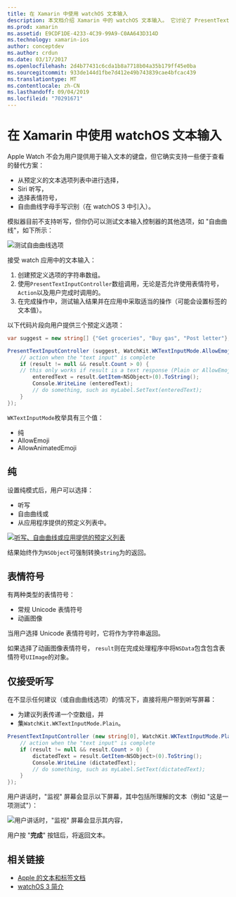 ```yaml
---
title: 在 Xamarin 中使用 watchOS 文本输入
description: 本文档介绍 Xamarin 中的 watchOS 文本输入。 它讨论了 PresentTextInputController 方法、scribbling、纯文本、表情符号和听写。
ms.prod: xamarin
ms.assetid: E9CDF1DE-4233-4C39-99A9-C0AA643D314D
ms.technology: xamarin-ios
author: conceptdev
ms.author: crdun
ms.date: 03/17/2017
ms.openlocfilehash: 2d4b77431c6cda1b8a7718b04a35b179ff45e0ba
ms.sourcegitcommit: 933de144d1fbe7d412e49b743839cae4bfcac439
ms.translationtype: MT
ms.contentlocale: zh-CN
ms.lasthandoff: 09/04/2019
ms.locfileid: "70291671"
---
```

# <a name="working-with-watchos-text-input-in-xamarin"></a>在 Xamarin 中使用 watchOS 文本输入

Apple Watch 不会为用户提供用于输入文本的键盘，但它确实支持一些便于查看的替代方案：

- 从预定义的文本选项列表中进行选择，
- Siri 听写，
- 选择表情符号，
- 自由曲线字母手写识别（在 watchOS 3 中引入）。

模拟器目前不支持听写，但你仍可以测试文本输入控制器的其他选项，如 "自由曲线"，如下所示：

![](text-input-images/textinput-sml.png "测试自由曲线选项")

接受 watch 应用中的文本输入：

1. 创建预定义选项的字符串数组。
2. 使用`PresentTextInputController`数组调用，无论是否允许使用表情符号， `Action`以及用户完成时调用的。
3. 在完成操作中，测试输入结果并在应用中采取适当的操作（可能会设置标签的文本值）。

以下代码片段向用户提供三个预定义选项：

```csharp
var suggest = new string[] {"Get groceries", "Buy gas", "Post letter"};

PresentTextInputController (suggest, WatchKit.WKTextInputMode.AllowEmoji, (result) => {
    // action when the "text input" is complete
    if (result != null && result.Count > 0) {
    // this only works if result is a text response (Plain or AllowEmoji)
        enteredText = result.GetItem<NSObject>(0).ToString();
        Console.WriteLine (enteredText);
        // do something, such as myLabel.SetText(enteredText);
    }
});
```

`WKTextInputMode`枚举具有三个值：

- 纯
- AllowEmoji
- AllowAnimatedEmoji

## <a name="plain"></a>纯

设置纯模式后，用户可以选择：

- 听写
- 自由曲线或
- 从应用程序提供的预定义列表中。

[![](text-input-images/plain-scribble-sml.png "听写、自由曲线或应用提供的预定义列表")](text-input-images/plain-scribble.png#lightbox)

结果始终作为`NSObject`可强制转换`string`为的返回。

## <a name="emoji"></a>表情符号

有两种类型的表情符号：

- 常规 Unicode 表情符号
- 动画图像

当用户选择 Unicode 表情符号时，它将作为字符串返回。

如果选择了动画图像表情符号， `result`则在完成处理程序中将`NSData`包含包含表情符号`UIImage`的对象。

## <a name="accepting-dictation-only"></a>仅接受听写

在不显示任何建议（或自由曲线选项）的情况下，直接将用户带到听写屏幕：

- 为建议列表传递一个空数组，并
- 集`WatchKit.WKTextInputMode.Plain`。

```csharp
PresentTextInputController (new string[0], WatchKit.WKTextInputMode.Plain, (result) => {
    // action when the "text input" is complete
    if (result != null && result.Count > 0) {
        dictatedText = result.GetItem<NSObject>(0).ToString();
        Console.WriteLine (dictatedText);
        // do something, such as myLabel.SetText(dictatedText);
    }
});
```

用户讲话时，"监视" 屏幕会显示以下屏幕，其中包括所理解的文本（例如 "这是一项测试"）：

![](text-input-images/dictation.png "用户讲话时，\"监视\" 屏幕会显示其内容，")

用户按 "**完成**" 按钮后，将返回文本。



## <a name="related-links"></a>相关链接

- [Apple 的文本和标签文档](https://developer.apple.com/library/ios/documentation/General/Conceptual/WatchKitProgrammingGuide/TextandLabels.html)
- [watchOS 3 简介](~/ios/watchos/platform/introduction-to-watchos3/index.md)
